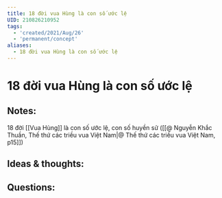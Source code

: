 ```yaml
---
title: 18 đời vua Hùng là con số ước lệ
UID: 210826210952
tags:
  - 'created/2021/Aug/26'
  - 'permanent/concept'
aliases:
  - 18 đời vua Hùng là con số ước lệ
---
```

# 18 đời vua Hùng là con số ước lệ

## Notes:
18 đời [[Vua Hùng]] là con số ước lệ, con số huyền sử ([[@ Nguyễn Khắc Thuần, Thế thứ các triều vua Việt Nam|@ Thế thứ các triều vua Việt Nam, p15]])

## Ideas & thoughts:

## Questions:


